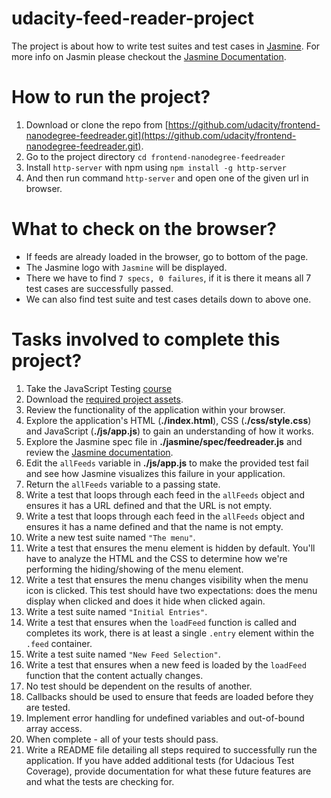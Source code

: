 # udacity-feed-reader-project
The project is about how to write test suites and test cases in [Jasmine](http://jasmine.github.io/). For more info on Jasmin please checkout the [Jasmine Documentation](http://jasmine.github.io/).

# How to run the project?
1. Download or clone the repo from [https://github.com/udacity/frontend-nanodegree-feedreader.git](https://github.com/udacity/frontend-nanodegree-feedreader.git).
2. Go to the project directory `cd frontend-nanodegree-feedreader`
3. Install `http-server` with npm using `npm install -g http-server`
4. And then run command `http-server` and open one of the given url in browser.

# What to check on the browser?
* If feeds are already loaded in the browser, go to bottom of the page.
* The Jasmine logo with `Jasmine` will be displayed.
* There we have to find `7 specs, 0 failures`, if it is there it means all 7 test cases are successfully passed.
* We can also find test suite and test cases details down to above one.

# Tasks involved to complete this project?
1. Take the JavaScript Testing [course](https://www.udacity.com/course/ud549)
2. Download the [required project assets](http://github.com/udacity/frontend-nanodegree-feedreader).
3. Review the functionality of the application within your browser.
4. Explore the application's HTML (**./index.html**), CSS (**./css/style.css**) and JavaScript (**./js/app.js**) to gain an understanding of how it works.
5. Explore the Jasmine spec file in **./jasmine/spec/feedreader.js** and review the [Jasmine documentation](http://jasmine.github.io).
6. Edit the `allFeeds` variable in **./js/app.js** to make the provided test fail and see how Jasmine visualizes this failure in your application.
7. Return the `allFeeds` variable to a passing state.
8. Write a test that loops through each feed in the `allFeeds` object and ensures it has a URL defined and that the URL is not empty.
9. Write a test that loops through each feed in the `allFeeds` object and ensures it has a name defined and that the name is not empty.
10. Write a new test suite named `"The menu"`.
11. Write a test that ensures the menu element is hidden by default. You'll have to analyze the HTML and the CSS to determine how we're performing the hiding/showing of the menu element.
12. Write a test that ensures the menu changes visibility when the menu icon is clicked. This test should have two expectations: does the menu display when clicked and does it hide when clicked again.
13. Write a test suite named `"Initial Entries"`.
14. Write a test that ensures when the `loadFeed` function is called and completes its work, there is at least a single `.entry` element within the `.feed` container.
15. Write a test suite named `"New Feed Selection"`.
16. Write a test that ensures when a new feed is loaded by the `loadFeed` function that the content actually changes.
17. No test should be dependent on the results of another.
18. Callbacks should be used to ensure that feeds are loaded before they are tested.
19. Implement error handling for undefined variables and out-of-bound array access.
20. When complete - all of your tests should pass. 
21. Write a README file detailing all steps required to successfully run the application. If you have added additional tests (for Udacious Test Coverage),  provide documentation for what these future features are and what the tests are checking for.

